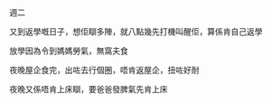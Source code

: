 週二

又到返學嘅日子，想佢瞓多陣，就八點幾先打機叫醒佢，算係肯自己返學

放學因為令到媽媽勞氣，無窩夫食

夜晚屋企食完，出咗去行個圈，唔肯返屋企，扭咗好耐

夜晚又係唔肯上床瞓，要爸爸發脾氣先肯上床
